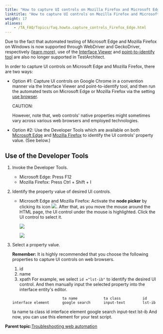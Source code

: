 ```yaml
--- 
title: "How to capture UI controls on Mozilla Firefox and Microsoft Edge?"
linktitle: "How to capture UI controls on Mozilla Firefox and Microsoft Edge?"
weight: 17
aliases: 
    - /TA_FAQ/Topics/faq.howto.capture_controls_Firefox_Edge.html
---
```


Due to the fact that automated testing of Microsoft Edge and Mozilla Firefox on Windows is now supported through WebDriver and GeckoDriver, respectively \([learn more](/TA_Help/Topics/Test_exec_extension.html)\), use of the [Interface Viewer](/TA_Help/Topics/Interface_def_Viewer.html) and [point-to-identify tool](/TA_Help/Topics/Interface_def_client_interface_tool_identify.html) are also no longer supported in TestArchitect.

In order to capture UI controls on Microsoft Edge and Mozilla Firefox, there are two ways:

-   Option \#1: Capture UI controls on Google Chrome in a convention manner via the Interface Viewer and point-to-identify tool, and then run the automated tests on Microsoft Edge or Mozilla Firefox via the setting [use browser](/TA_Automation/Topics/bis_use_browser.html).

    CAUTION:

    However, note that, web controls' native properties might sometimes vary across various web browsers and employed technologies.

-   Option \#2: Use the Developer Tools which are available on both [Microsoft Edge](https://docs.microsoft.com/en-us/microsoft-edge/f12-devtools-guide) and [Mozilla Firefox](https://developer.mozilla.org/en-US/docs/Tools/Tools_Toolbox) to identify the UI controls' property value. \(See below.\)

## Use of the Developer Tools

1.  Invoke the Developer Tools.
    -   Microsoft Edge: Press F12
    -   Mozilla Firefox: Press Ctrl + Shift + I
2.  Identify the property value of desired UI controls.
    -   Microsoft Edge and Mozilla Firefox: Activate the **node picker** by clicking its icon ![](/images//Images/select_element_icon_FF.png). After that, as you move the mouse around the HTML page, the UI control under the mouse is highlighted. Click the UI control to select it.

        ![](/images//Images/developer_tools_ME.png)

        ![](/images//Images/developer_tools_FF.png)

3.  Select a property value.

    **Remember:** It is highly recommended that you choose the following properties to capture UI controls on web browsers.

    1.  id
    2.  name
    3.  xpath
    For example, we select `id ="lst-ib"` to identify the desired UI control. And then manually input the selected property into the interface entity's editor.

    ```
                           ta name            ta class          id
    interface element      google search      input-text        lst-ib
    ```

    ta name ta class id interface element google search input-text lst-ib And now, you can use this element for your test script.


**Parent topic:**[Troubleshooting web automation](/TA_Automation/Topics/web_troubleshooting.html)

